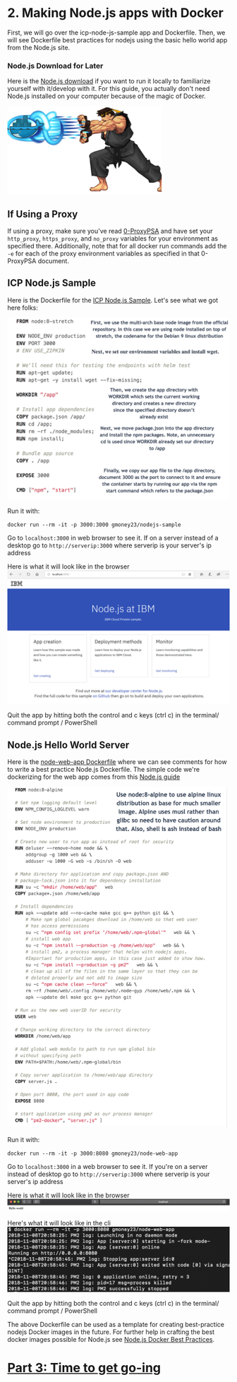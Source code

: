 # 2. Making Node.js apps with Docker
First, we will go over the icp-node-js-sample app and Dockerfile. Then, we will see Dockerfile best practices for nodejs using the basic hello world app from the Node.js site.

### Node.js Download for Later
Here is the [Node.js download](https://nodejs.org/en/) if you want to run it locally to familiarize yourself with it/develop with it. For this guide, you actually don't need Node.js installed on your computer because of the magic of Docker. 

![Docker ryu](images/docker-ryu.png)

## If Using a Proxy
If using a proxy, make sure you've read [0-ProxyPSA](0-ProxyPSA.md) and have set your `http_proxy`, `https_proxy`, and `no_proxy` variables for your environment as specified there. Additionally, note that for all docker run commands add the `-e` for each of the proxy environment variables as specified in that 0-ProxyPSA document.


## ICP Node.js Sample
Here is the Dockerfile for the [ICP Node.js Sample](https://github.com/siler23/MultiArchDockerICP/blob/master/icp-nodejs-sample/Dockerfile). Let's see what we got here folks:

![Node.js-icp-sample-Docker](images/icp-nodejs-sample-Dockerfile.png)

Run it with: 

```
docker run --rm -it -p 3000:3000 gmoney23/nodejs-sample
```

Go to `localhost:3000` in web browser to see it. If on a server instead of a desktop go to `http://serverip:3000` where serverip is your server's ip address

Here is what it will look like in the browser ![node-web-output](images/icp-nodejs-sample.PNG)

Quit the app by hitting both the control and c keys (ctrl c) in the terminal/ command prompt / PowerShell

## Node.js Hello World Server

Here is the [node-web-app Dockerfile](https://github.com/siler23/MultiArchDockerICP/blob/master/node-web-app/Dockerfile) where we can see comments for how to write a best practice Node.js Dockerfile. The simple code we're dockerizing for the web app comes from this [Node.js guide](https://nodejs.org/en/docs/guides/nodejs-docker-webapp/)

![Node.js-web-app-Docker](images/node-web-app-Dockerfile.png)

Run it with:

```
docker run --rm -it -p 3000:8080 gmoney23/node-web-app
```

Go to `localhost:3000` in a web browser to see it. If you're on a server instead of desktop go to `http://serverip:3000` where serverip is your server's ip address

Here is what it will look like in the browser ![node-web-output](images/node-web-browser.png)

Here's what it will look like in the cli ![node-web-cli](images/node-web-cli.png)

Quit the app by hitting both the control and c keys (ctrl c) in the terminal/ command prompt / PowerShell

The above Dockerfile can be used as a template for creating best-practice nodejs Docker images in the future. For further help in crafting the best docker images possible for Node.js see [Node.js Docker Best Practices](https://github.com/nodejs/docker-node/blob/master/docs/BestPractices.md).

# [Part 3: Time to get go-ing](3-Best-Practice-go.md)
